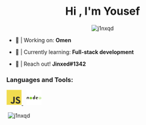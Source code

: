 <h1 align="center">Hi , I'm Yousef</h1>

<p align="center"> <img src="https://komarev.com/ghpvc/?username=j1nxqd&label=Profile%20views&color=0e75b6&style=flat" alt="j1nxqd" /> </p>

- 🍥 | Working on: **Omen**

- 📌 | Currently learning: **Full-stack development**

- 📨 | Reach out! **Jinxed#1342**

<h3 align="left">Languages and Tools:</h3>
<p align="left"> <a href="https://developer.mozilla.org/en-US/docs/Web/JavaScript" target="_blank" rel="noreferrer"> <img src="https://raw.githubusercontent.com/devicons/devicon/master/icons/javascript/javascript-original.svg" alt="javascript" width="40" height="40"/> </a>&nbsp;&nbsp;<a href="https://nodejs.org" target="_blank" rel="noreferrer"><img src="https://raw.githubusercontent.com/devicons/devicon/master/icons/nodejs/nodejs-original-wordmark.svg" alt="nodejs" width="40" height="40"/> </a> </p>

<p>&nbsp;<img align="center" src="https://github-readme-stats.vercel.app/api?username=j1nxqd&show_icons=true&locale=en" alt="j1nxqd" /></p>
